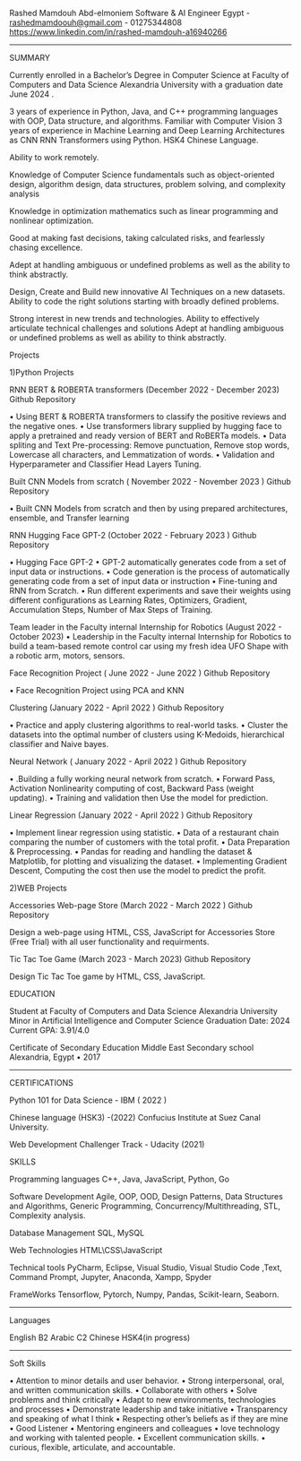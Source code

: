 
Rashed Mamdouh Abd-elmoniem
Software & AI Engineer
Egypt   -  rashedmamdoouh@gmail.com   -   01275344808
https://www.linkedin.com/in/rashed-mamdouh-a16940266
_____________________________________________________

SUMMARY 

Currently enrolled in a Bachelor’s Degree in Computer Science at Faculty of Computers and Data Science Alexandria University with a graduation date June 2024 .

3 years of experience in Python, Java, and C++ programming languages with OOP, Data structure, and algorithms. 
Familiar with Computer Vision
3 years of experience in Machine Learning and Deep Learning Architectures as CNN RNN Transformers using Python.
HSK4 Chinese Language.

Ability to work remotely.

Knowledge of Computer Science fundamentals such as object-oriented design, algorithm design, data structures, problem solving, and complexity analysis 

Knowledge in optimization mathematics such as linear programming and nonlinear optimization.

Good at making fast decisions, taking calculated risks, and fearlessly chasing excellence. 

Adept at handling ambiguous or undefined problems as well as the ability to think abstractly.

Design, Create and Build new innovative AI Techniques on a new datasets. 
Ability to code the right solutions starting with broadly defined problems. 

Strong interest in new trends and technologies. 
Ability to effectively articulate technical challenges and solutions
Adept at handling ambiguous or undefined problems as well as ability to think abstractly.

Projects

1)Python Projects

RNN  BERT & ROBERTA transformers (December 2022 - December 2023) 
Github Repository

• Using BERT & ROBERTA transformers to classify the positive reviews and the negative ones. 
• Use transformers library supplied by hugging face to apply a pretrained and ready version of BERT and RoBERTa models. 
• Data spliting and Text Pre-processing: Remove punctuation, Remove stop words, Lowercase all characters, and Lemmatization of words. 
• Validation and Hyperparameter and Classifier Head Layers Tuning. 

Built CNN Models from scratch ( November 2022 - November 2023 )
Github Repository

• Built CNN Models from scratch and then by using prepared architectures, ensemble, and Transfer learning 



RNN Hugging Face GPT-2  (October 2022 - February 2023 )
Github Repository

• Hugging Face GPT-2 
• GPT-2 automatically generates code from a set of input data or instructions. 
• Code generation is the process of automatically generating code from a set of input data or instruction 
• Fine-tuning and RNN from Scratch. 
• Run different experiments and save their weights using different configurations as Learning Rates, Optimizers, Gradient, Accumulation 
Steps, Number of Max Steps of Training. 

Team leader in the Faculty internal Internship for Robotics 
(August 2022 - October 2023) 
• Leadership in the Faculty internal Internship for Robotics to build a team-based remote control car using my fresh idea UFO Shape with a robotic arm, motors, sensors.

Face Recognition Project ( June 2022 - June 2022 )
Github Repository

• Face Recognition Project using PCA and KNN 

Clustering (January 2022 - April 2022 )
Github Repository

• Practice and apply clustering algorithms to real-world tasks. 
• Cluster the datasets into the optimal number of clusters using K-Medoids, hierarchical classifier and Naive bayes. 



Neural Network ( January 2022 - April 2022 )
Github Repository

• .Building a fully working neural network from scratch. 
• Forward Pass, Activation Nonlinearity computing of cost, Backward Pass (weight updating). 
• Training and validation then Use the model for prediction. 

Linear Regression (January 2022 - April 2022 )
Github Repository

• Implement linear regression using statistic. 
• Data of a restaurant chain comparing the number of customers with the total profit. 
• Data Preparation & Preprocessing. 
• Pandas for reading and handling the dataset & Matplotlib, for plotting and visualizing the dataset. 
• Implementing Gradient Descent, Computing the cost then use the model to predict the profit. 


2)WEB Projects

Accessories Web-page Store (March 2022 - March 2022 )
Github Repository

Design a web-page using HTML, CSS, JavaScript for Accessories Store (Free Trial) with all user functionality and requirments.

Tic Tac Toe Game (March 2023 - March 2023)
Github Repository

Design Tic Tac Toe game by HTML, CSS, JavaScript.



EDUCATION 

Student at Faculty of Computers and Data Science Alexandria University 
Minor in Artificial Intelligence and Computer Science 
Graduation Date: 2024 
Current GPA: 3.91/4.0 

Certificate of Secondary Education 
Middle East Secondary school Alexandria, Egypt • 2017 
_____________________________________________________

CERTIFICATIONS 

Python 101 for Data Science - IBM  ( 2022 )

Chinese language (HSK3) -(2022)
Confucius Institute at Suez Canal University.

Web Development Challenger Track - Udacity (2021)



SKILLS 

Programming languages 
C++, Java, JavaScript, Python, Go 

Software Development 
Agile, OOP, OOD, Design Patterns, Data Structures and Algorithms, Generic Programming, Concurrency/Multithreading, STL, Complexity analysis.

Database Management 
SQL, MySQL


Web Technologies 
HTML\CSS\JavaScript

Technical tools 
PyCharm, Eclipse, Visual Studio, Visual Studio Code ,Text, Command Prompt, Jupyter, Anaconda, Xampp, Spyder 

FrameWorks
Tensorflow, Pytorch, Numpy, Pandas, Scikit-learn, Seaborn.
_____________________________________________________

Languages 

English B2 
Arabic C2 
Chinese HSK4(in progress)	
_____________________________________________________

Soft Skills 

• Attention to minor details and user behavior. 
• Strong interpersonal, oral, and written communication skills. 
• Collaborate with others 
• Solve problems and think critically 
• Adapt to new environments, technologies and processes 
• Demonstrate leadership and take initiative 
• Transparency and speaking of what I think 
• Respecting other’s beliefs as if they are mine 
• Good Listener 
• Mentoring engineers and colleagues
• love technology and working with  talented people.
• Excellent communication skills. 
• curious, flexible, articulate, and accountable.


